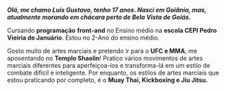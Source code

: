 ***Olá, me chamo Luis Gustavo, tenho 17 anos. Nasci em Goiânia, mas, atualmente morando em chácara perto de Bela Vista de Goiás.***

Cursando **programação** **front-and** no Ensino médio na **escola CEPI Pedro Vieiria de Januário**. Estou no 2-Ano do ensino médio.

Gosto muito de artes marciais e pretendo ir para o **UFC e MMA**, me aposentando no **Templo Shaolin**!
Pratico vários movimentos de artes marciais diferentes para aperfeiçoa-los e transforma-lá em um estilo de combate difícil e inteligente.
Por enquanto, os estilos de artes marciais que estou praticando por completo, é o **Muay Thai, Kickboxing e Jiu Jitsu.**


